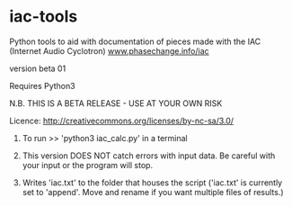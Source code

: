 # iac-tools

Python tools to aid with documentation of pieces made with the IAC (Internet Audio Cyclotron)
www.phasechange.info/iac

version beta 01

Requires Python3 

N.B. THIS IS A BETA RELEASE - USE AT YOUR OWN RISK

Licence: http://creativecommons.org/licenses/by-nc-sa/3.0/

1) To run >> 'python3 iac_calc.py' in a terminal

2) This version DOES NOT catch errors with input data. Be careful with your input or the program will stop. 

3) Writes 'iac.txt' to the folder that houses the script ('iac.txt' is currently set to 'append'. Move and rename if you want multiple files of results.)


